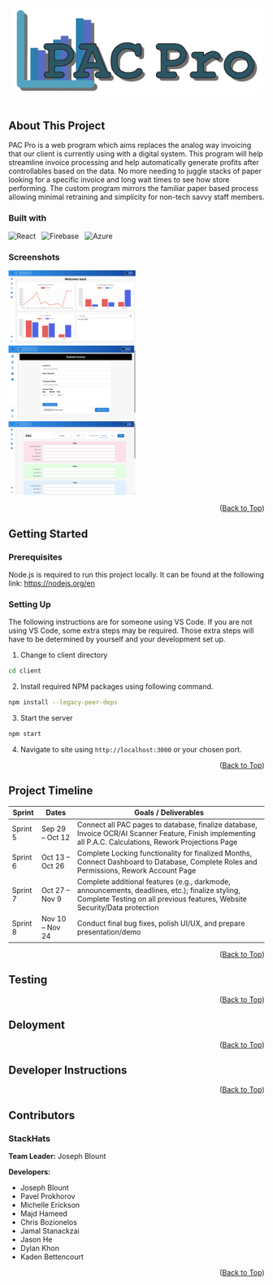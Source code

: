 <!-- Old README for reference.

# PAC-PRO

## Quick Start

1. `cd client`
2. Run `npm install` (optional).
    a. `npm install -g live-server`
    b. `npm install @azure/msal-browser @azure/msal-react --legacy-peer-deps`
    c. `npm install firebase`
    d. `npm install chart.js react-chartjs-2 --legacy-peer-dep`
    e. `npm install html2canvas jspdf --legacy-peer-deps`
3. Run `npm start` or use the VS Code Live Server extension.
4. Open the site at `http://127.0.0.1:5500/public` or your chosen port.

## File Structure

- `public/`: All static HTML, CSS, JS
- `public/css/style.css`: Main stylesheet
- `public/js/*`: JavaScript files
- `index.html`: Root HTML

Feel free to modify for your actual front-end or API.

## -->

<!-- Start of new README formating -->

<a id="top"></a>

<br />

<!-- Project logo. Replace with offical one. -->
<div align="center">
  <a href="https://github.com/JoeyBlount/PAC-Pro">
    <img src="./readme_images/PACProGenericLogo.png" width="500" />
  </a>
</div>

<br />

## About This Project

<!-- About this project text below --> 
<p>PAC Pro is a web program which aims replaces the analog way invoicing that our client is currently using with a digital system. This program will help streamline invoice processing and help automatically generate profits after controllables based on the data. No more needing to juggle stacks of paper looking for a specific invoice and long wait times to see how store performing. The custom program mirrors the familiar paper based process allowing minimal retraining and simplicity for non-tech savvy staff members.</p> 

### Built with 
<!-- List tools used for this project -->
![React](https://img.shields.io/badge/react-%2320232a.svg?style=for-the-badge&logo=react&logoColor=%2361DAFB) &nbsp; ![Firebase](https://img.shields.io/badge/firebase-a08021?style=for-the-badge&logo=firebase&logoColor=ffcd34) &nbsp; ![Azure](https://img.shields.io/badge/azure-%230072C6.svg?style=for-the-badge&logo=microsoftazure&logoColor=white)

### Screenshots
<!-- Inset example Screens images -->

<img src="./readme_images/2025-04-26_21-09-46.png" width="250"/> &nbsp; <img src="./readme_images/2025-04-27_20-03-30.png" width="250"/> &nbsp; <img src="./readme_images/2025-04-27_20-08-47.png" width="250"/>

<p align="right"> (<a href="#top">Back to Top</a>) </p>

## Getting Started

<!-- How to set up text below -->
### Prerequisites
Node.js is required to run this project locally. It can be found at the following link: https://nodejs.org/en

### Setting Up
The following instructions are for someone using VS Code. If you are not using VS Code, some extra steps may be required. Those extra steps will have to be determined by yourself and your development set up.

1. Change to client directory
```sh
cd client
```

2. Install required NPM packages using following command.
```sh
npm install --legacy-peer-deps
```

3. Start the server
```sh
npm start
```

4. Navigate to site using `http://localhost:3000` or your chosen port.


<p align="right"> (<a href="#top">Back to Top</a>) </p>

## Project Timeline

<table>
  <thead>
    <tr>
      <th>Sprint</th>
      <th>Dates</th>
      <th>Goals / Deliverables</th>
    </tr>
  </thead>
  <tbody>
    <tr>
      <td>Sprint 5</td>
      <td>Sep 29 – Oct 12</td>
      <td>Connect all PAC pages to database, finalize database, Invoice OCR/AI Scanner Feature, Finish implementing all P.A.C. Calculations, Rework Projections Page</td>
    </tr>
    <tr>
      <td>Sprint 6</td>
      <td>Oct 13 – Oct 26</td>
      <td>Complete Locking functionality for finalized Months, Connect Dashboard to Database, Complete Roles and Permissions, Rework Account Page</td>
    </tr>
    <tr>
      <td>Sprint 7</td>
      <td>Oct 27 – Nov 9</td>
      <td>Complete additional features (e.g., darkmode, announcements, deadlines, etc.); finalize styling, Complete Testing on all previous features, Website Security/Data protection</td>
    </tr>
    <tr>
      <td>Sprint 8</td>
      <td>Nov 10 – Nov 24</td>
      <td>Conduct final bug fixes, polish UI/UX, and prepare presentation/demo</td>
    </tr>
  </tbody>
</table>

<p align="right"> (<a href="#top">Back to Top</a>) </p>

## Testing

<!-- Reserve for 191 -->

<p align="right"> (<a href="#top">Back to Top</a>) </p>

## Deloyment

<!-- Reserve for 191 -->

<p align="right"> (<a href="#top">Back to Top</a>) </p>

## Developer Instructions

<!-- Reserve for 191 -->

<p align="right"> (<a href="#top">Back to Top</a>) </p>

## Contributors

<h3>StackHats</h3>

<p><strong>Team Leader:</strong> Joseph Blount</p>

<p><strong>Developers:</strong></p>
<ul>
  <li>Joseph Blount</li>
  <li>Pavel Prokhorov</li>
  <li>Michelle Erickson</li>
  <li>Majd Hameed</li>
  <li>Chris Bozionelos</li>
  <li>Jamal Stanackzai</li>
  <li>Jason He</li>
  <li>Dylan Khon</li>
  <li>Kaden Bettencourt</li>
</ul>

<p align="right"> (<a href="#top">Back to Top</a>) </p>
